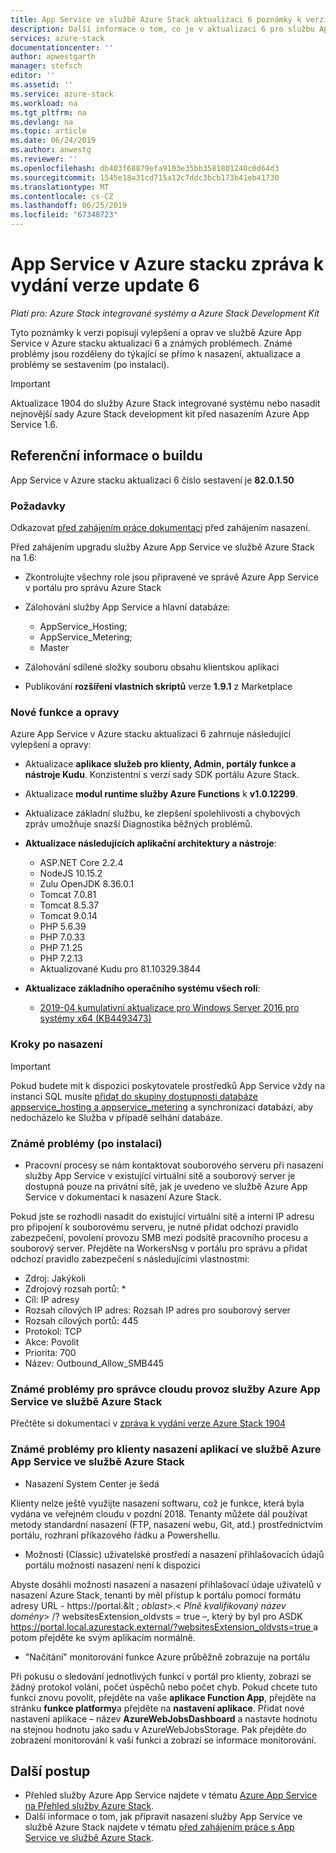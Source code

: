 ```yaml
---
title: App Service ve službě Azure Stack aktualizaci 6 poznámky k verzi | Dokumentace Microsoftu
description: Další informace o tom, co je v aktualizaci 6 pro službu App Service ve službě Azure Stack, známé problémy a kde se stáhnout aktualizaci.
services: azure-stack
documentationcenter: ''
author: apwestgarth
manager: stefsch
editor: ''
ms.assetid: ''
ms.service: azure-stack
ms.workload: na
ms.tgt_pltfrm: na
ms.devlang: na
ms.topic: article
ms.date: 06/24/2019
ms.author: anwestg
ms.reviewer: ''
ms.openlocfilehash: db403f68879efa9103e35bb3581801240c0d64d3
ms.sourcegitcommit: 1545e18a31cd715a12c7ddc3bcb173b41eb41730
ms.translationtype: MT
ms.contentlocale: cs-CZ
ms.lasthandoff: 06/25/2019
ms.locfileid: "67348723"
---
```

# <a name="app-service-on-azure-stack-update-6-release-notes"></a>App Service v Azure stacku zpráva k vydání verze update 6

*Platí pro: Azure Stack integrované systémy a Azure Stack Development Kit*

Tyto poznámky k verzi popisují vylepšení a oprav ve službě Azure App Service v Azure stacku aktualizaci 6 a známých problémech. Známé problémy jsou rozděleny do týkající se přímo k nasazení, aktualizace a problémy se sestavením (po instalaci).

> [!IMPORTANT]
> Aktualizace 1904 do služby Azure Stack integrované systému nebo nasadit nejnovější sady Azure Stack development kit před nasazením Azure App Service 1.6.


## <a name="build-reference"></a>Referenční informace o buildu

App Service v Azure stacku aktualizaci 6 číslo sestavení je **82.0.1.50**

### <a name="prerequisites"></a>Požadavky

Odkazovat [před zahájením práce dokumentaci](azure-stack-app-service-before-you-get-started.md) před zahájením nasazení.

Před zahájením upgradu služby Azure App Service ve službě Azure Stack na 1.6:

- Zkontrolujte všechny role jsou připravené ve správě Azure App Service v portálu pro správu Azure Stack

- Zálohování služby App Service a hlavní databáze:
  - AppService_Hosting;
  - AppService_Metering;
  - Master

- Zálohování sdílené složky souboru obsahu klientskou aplikaci

- Publikování **rozšíření vlastních skriptů** verze **1.9.1** z Marketplace

### <a name="new-features-and-fixes"></a>Nové funkce a opravy

Azure App Service v Azure stacku aktualizaci 6 zahrnuje následující vylepšení a opravy:

- Aktualizace **aplikace služeb pro klienty, Admin, portály funkce a nástroje Kudu**. Konzistentní s verzí sady SDK portálu Azure Stack.

- Aktualizace **modul runtime služby Azure Functions** k **v1.0.12299**.

- Aktualizace základní službu, ke zlepšení spolehlivosti a chybových zpráv umožňuje snazší Diagnostika běžných problémů.

- **Aktualizace následujících aplikační architektury a nástroje**:
  - ASP.NET Core 2.2.4
  - NodeJS 10.15.2
  - Zulu OpenJDK 8.36.0.1
  - Tomcat 7.0.81
  - Tomcat 8.5.37
  - Tomcat 9.0.14
  - PHP 5.6.39
  - PHP 7.0.33
  - PHP 7.1.25
  - PHP 7.2.13
  - Aktualizované Kudu pro 81.10329.3844

- **Aktualizace základního operačního systému všech rolí**:
  - [2019-04 kumulativní aktualizace pro Windows Server 2016 pro systémy x64 (KB4493473)](https://support.microsoft.com/help/4493473/windows-10-update-kb4493473)

### <a name="post-deployment-steps"></a>Kroky po nasazení

> [!IMPORTANT]
> Pokud budete mít k dispozici poskytovatele prostředků App Service vždy na instanci SQL musíte [přidat do skupiny dostupnosti databáze appservice_hosting a appservice_metering](https://docs.microsoft.com/sql/database-engine/availability-groups/windows/availability-group-add-a-database) a synchronizaci databází, aby nedocházelo ke Služba v případě selhání databáze.

### <a name="known-issues-post-installation"></a>Známé problémy (po instalaci)

- Pracovní procesy se nám kontaktovat souborového serveru při nasazení služby App Service v existující virtuální sítě a souborový server je dostupná pouze na privátní sítě, jak je uvedeno ve službě Azure App Service v dokumentaci k nasazení Azure Stack.

Pokud jste se rozhodli nasadit do existující virtuální sítě a interní IP adresu pro připojení k souborovému serveru, je nutné přidat odchozí pravidlo zabezpečení, povolení provozu SMB mezi podsítě pracovního procesu a souborový server. Přejděte na WorkersNsg v portálu pro správu a přidat odchozí pravidlo zabezpečení s následujícími vlastnostmi:
 * Zdroj: Jakýkoli
 * Zdrojový rozsah portů: *
 * Cíl: IP adresy
 * Rozsah cílových IP adres: Rozsah IP adres pro souborový server
 * Rozsah cílových portů: 445
 * Protokol: TCP
 * Akce: Povolit
 * Priorita: 700
 * Název: Outbound_Allow_SMB445

### <a name="known-issues-for-cloud-admins-operating-azure-app-service-on-azure-stack"></a>Známé problémy pro správce cloudu provoz služby Azure App Service ve službě Azure Stack

Přečtěte si dokumentaci v [zpráva k vydání verze Azure Stack 1904](azure-stack-release-notes-1904.md)

### <a name="known-issues-for-tenants-deploying-applications-on-azure-app-service-on-azure-stack"></a>Známé problémy pro klienty nasazení aplikací ve službě Azure App Service ve službě Azure Stack

- Nasazení System Center je šedá

Klienty nelze ještě využijte nasazení softwaru, což je funkce, která byla vydána ve veřejném cloudu v pozdní 2018.  Tenanty můžete dál používat metody standardní nasazení (FTP, nasazení webu, Git, atd.) prostřednictvím portálu, rozhraní příkazového řádku a Powershellu.

- Možnosti (Classic) uživatelské prostředí a nasazení přihlašovacích údajů portálu možnosti nasazení není k dispozici

Abyste dosáhli možnosti nasazení a nasazení přihlašovací údaje uživatelů v nasazení Azure Stack, tenanti by měl přístup k portálu pomocí formátu adresy URL - https://portal.&lt ; *oblast*&gt;.&lt; *Plně kvalifikovaný název domény*&gt; /? websitesExtension_oldvsts = true –, který by byl pro ASDK [ https://portal.local.azurestack.external/?websitesExtension_oldvsts=true ](https://portal.local.azurestack.external/?websitesExtension_oldvsts=true) a potom přejděte ke svým aplikacím normálně.

- "Načítání" monitorování funkce Azure průběžně zobrazuje na portálu

Při pokusu o sledování jednotlivých funkcí v portál pro klienty, zobrazí se žádný protokol volání, počet úspěchů nebo počet chyb.  Pokud chcete tuto funkci znovu povolit, přejděte na vaše **aplikace Function App**, přejděte na stránku **funkce platformy**a přejděte na **nastavení aplikace**.  Přidat nové nastavení aplikace – název **AzureWebJobsDashboard** a nastavte hodnotu na stejnou hodnotu jako sadu v AzureWebJobsStorage.  Pak přejděte do zobrazení monitorování k vaší funkci a zobrazí se informace monitorování.

## <a name="next-steps"></a>Další postup

- Přehled služby Azure App Service najdete v tématu [Azure App Service na Přehled služby Azure Stack](azure-stack-app-service-overview.md).
- Další informace o tom, jak připravit nasazení služby App Service ve službě Azure Stack najdete v tématu [před zahájením práce s App Service ve službě Azure Stack](azure-stack-app-service-before-you-get-started.md).

